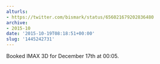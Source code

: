 ```yaml
---
alturls:
- https://twitter.com/bismark/status/656021679202836480
archive:
- 2015-10
date: '2015-10-19T08:18:51+00:00'
slug: '1445242731'
---
```


Booked IMAX 3D for December 17th at 00:05.

